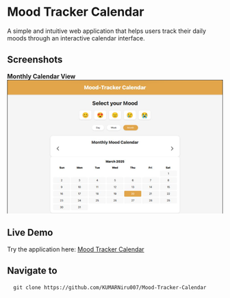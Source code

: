 # Mood Tracker Calendar

A simple and intuitive web application that helps users track their daily moods through an interactive calendar interface.


## Screenshots

**Monthly Calendar View** ![Monthly View](./assets/screenshot.png)

## Live Demo

Try the application here: [Mood Tracker Calendar](https://mood-tracker-calendar.vercel.app/)

## Navigate to 

      git clone https://github.com/KUMARNiru007/Mood-Tracker-Calendar

